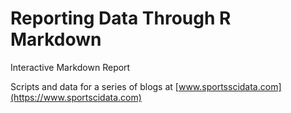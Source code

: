 # Reporting Data Through R Markdown
Interactive Markdown Report

Scripts and data for a series of blogs at [www.sportsscidata.com](https://www.sportscidata.com)
